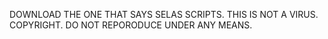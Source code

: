 DOWNLOAD THE ONE THAT SAYS SELAS SCRIPTS.
THIS IS NOT A VIRUS.
COPYRIGHT. DO NOT REPORODUCE UNDER ANY MEANS.
